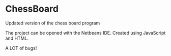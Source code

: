 # ChessBoard

Updated version of the chess board program

The project can be opened with the Netbeans IDE.
Created using JavaScript and HTML.

A LOT of bugs!
